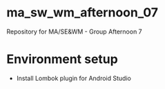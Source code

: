 # ma_sw_wm_afternoon_07
Repository for MA/SE&amp;WM - Group Afternoon 7

# Environment setup
- Install Lombok plugin for Android Studio
